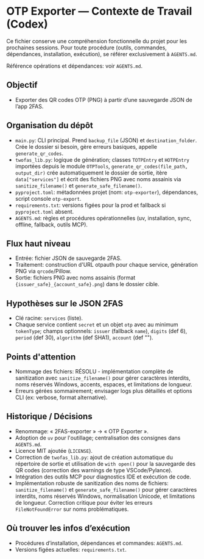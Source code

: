 # OTP Exporter — Contexte de Travail (Codex)

Ce fichier conserve une compréhension fonctionnelle du projet pour les prochaines sessions. Pour toute procédure (outils, commandes, dépendances, installation, exécution), se référer exclusivement à `AGENTS.md`.

Référence opérations et dépendances: voir `AGENTS.md`.

## Objectif
- Exporter des QR codes OTP (PNG) à partir d’une sauvegarde JSON de l’app 2FAS.

## Organisation du dépôt
- `main.py`: CLI principal. Prend `backup_file` (JSON) et `destination_folder`. Crée le dossier si besoin, gère erreurs basiques, appelle `generate_qr_codes`.
- `twofas_lib.py`: logique de génération; classes `TOTPEntry` et `HOTPEntry` importées depuis le module `OTPTools`, `generate_qr_codes(file_path, output_dir)` crée automatiquement le dossier de sortie, itère `data["services"]` et écrit des fichiers PNG avec noms assainis via `sanitize_filename()` et `generate_safe_filename()`.
- `pyproject.toml`: métadonnées projet (nom: `otp-exporter`), dépendances, script console `otp-export`.
- `requirements.txt`: versions figées pour la prod et fallback si `pyproject.toml` absent.
- `AGENTS.md`: règles et procédures opérationnelles (uv, installation, sync, offline, fallback, outils MCP).

## Flux haut niveau
- Entrée: fichier JSON de sauvegarde 2FAS.
- Traitement: construction d'URL otpauth pour chaque service, génération PNG via `qrcode`/Pillow.
- Sortie: fichiers PNG avec noms assainis (format `{issuer_safe}_{account_safe}.png`) dans le dossier cible.

## Hypothèses sur le JSON 2FAS
- Clé racine: `services` (liste).
- Chaque service contient `secret` et un objet `otp` avec au minimum `tokenType`; champs optionnels: `issuer` (fallback `name`), `digits` (def 6), `period` (def 30), `algorithm` (def SHA1), `account` (def "").

## Points d'attention
- Nommage des fichiers: RÉSOLU - implémentation complète de sanitization avec `sanitize_filename()` pour gérer caractères interdits, noms réservés Windows, accents, espaces, et limitations de longueur.
- Erreurs gérées sommairement; envisager logs plus détaillés et options CLI (ex: verbose, format alternative).

## Historique / Décisions
- Renommage: « 2FAS-exporter » → « OTP Exporter ».
- Adoption de `uv` pour l'outillage; centralisation des consignes dans `AGENTS.md`.
- Licence MIT ajoutée (`LICENSE`).
- Correction de `twofas_lib.py`: ajout de création automatique du répertoire de sortie et utilisation de `with open()` pour la sauvegarde des QR codes (correction des warnings de type VSCode/Pylance).
- Intégration des outils MCP pour diagnostics IDE et exécution de code.
- Implémentation robuste de sanitization des noms de fichiers: `sanitize_filename()` et `generate_safe_filename()` pour gérer caractères interdits, noms réservés Windows, normalisation Unicode, et limitations de longueur. Correction critique pour éviter les erreurs `FileNotFoundError` sur noms problématiques.

## Où trouver les infos d’exécution
- Procédures d’installation, dépendances et commandes: `AGENTS.md`.
- Versions figées actuelles: `requirements.txt`.

